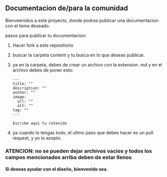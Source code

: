 ## Documentacion de/para la comunidad

Bienveenidos a este proyecto, donde podras publicar una documentacion con el tema deseado.

pasos para publicar tu documentacion:
  1. Hacer fork a este repositiorio
  2. buscar la carpeta content y tu busca en lo que deseas publicar.
  3. ya en la carpeta, debes de crear un archivo con la extension .md y en el archivo debes de poner esto:

      ```
      ---
      title: ""
      description: ""
      author: ""
      image: 
        url: ""
        alt: ""
      tag: ""
      ---
      
      Escribe aqui tu cotenido
      ```

  4. ya cuando lo tengas todo, el ultmo paso que debes hacer es un pull request, y yo lo acepto.

### ATENCION: no se pueden dejar archivos vacios y todos los campos mencionados arriba deben de estar llenos

#### Si deseas ayudar con el diseño, bienvenido sea.